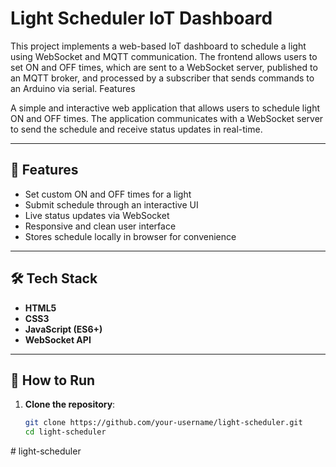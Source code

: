 # Light Scheduler IoT Dashboard

This project implements a web-based IoT dashboard to schedule a light using WebSocket and MQTT communication. The frontend allows users to set ON and OFF times, which are sent to a WebSocket server, published to an MQTT broker, and processed by a subscriber that sends commands to an Arduino via serial.
Features

A simple and interactive web application that allows users to schedule light ON and OFF times. The application communicates with a WebSocket server to send the schedule and receive status updates in real-time.

---

## 🚀 Features

- Set custom ON and OFF times for a light
- Submit schedule through an interactive UI
- Live status updates via WebSocket
- Responsive and clean user interface
- Stores schedule locally in browser for convenience

---

## 🛠 Tech Stack

- **HTML5**
- **CSS3**
- **JavaScript (ES6+)**
- **WebSocket API**

---

## 🧪 How to Run

1. **Clone the repository**:

   ```bash
   git clone https://github.com/your-username/light-scheduler.git
   cd light-scheduler
   ```
#   l i g h t - s c h e d u l e r  
 
